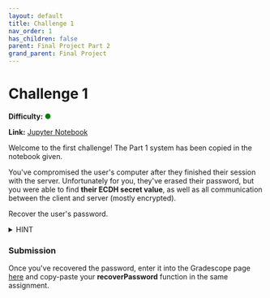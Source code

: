 ```yaml
---
layout: default
title: Challenge 1
nav_order: 1
has_children: false
parent: Final Project Part 2
grand_parent: Final Project
---
```


# Challenge 1
**Difficulty: <span style="color:green">●</span>**

**Link:** <a href="https://datahub.berkeley.edu/hub/user-redirect/git-pull?repo=https%3A%2F%2Fgithub.com%2FCodebreakingAtCal%2FCodebreakingLabs&urlpath=tree%2FCodebreakingLabs%2FFinal_Project%2FPart_2%2FChallenge_1%2Fchallenge-student.ipynb&branch=master">Jupyter Notebook</a>

Welcome to the first challenge! The Part 1 system has been copied in the notebook given.

You've compromised the user's computer after they finished their session with the server. Unfortunately for you, they've erased their password, but you were able to find **their ECDH secret value**, as well as all communication between the client and server (mostly encrypted).

Recover the user's password.
<details>
    <summary>HINT</summary>
    If you know the client's secret and public value, you can just follow the same steps as the client in ECDH to recover the shared secret.
</details>

### Submission

Once you've recovered the password, enter it into the Gradescope page [here](https://www.gradescope.com/courses/406561/assignments/2458985) and copy-paste your **recoverPassword** function in the same assignment.